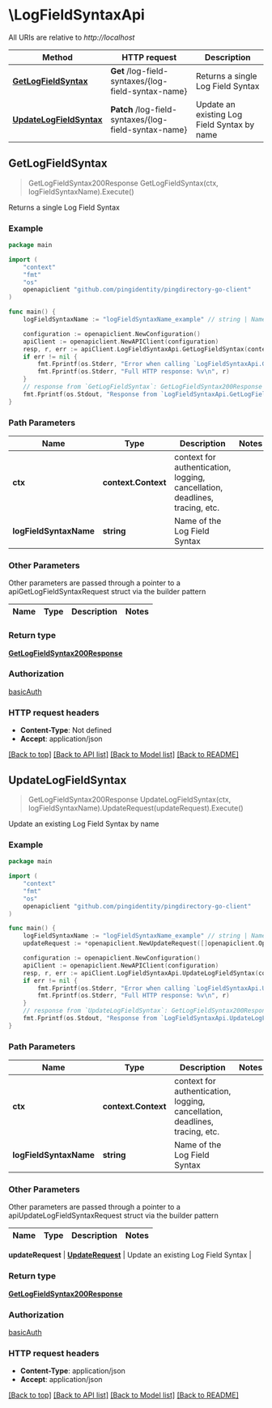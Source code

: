 # \LogFieldSyntaxApi

All URIs are relative to *http://localhost*

Method | HTTP request | Description
------------- | ------------- | -------------
[**GetLogFieldSyntax**](LogFieldSyntaxApi.md#GetLogFieldSyntax) | **Get** /log-field-syntaxes/{log-field-syntax-name} | Returns a single Log Field Syntax
[**UpdateLogFieldSyntax**](LogFieldSyntaxApi.md#UpdateLogFieldSyntax) | **Patch** /log-field-syntaxes/{log-field-syntax-name} | Update an existing Log Field Syntax by name



## GetLogFieldSyntax

> GetLogFieldSyntax200Response GetLogFieldSyntax(ctx, logFieldSyntaxName).Execute()

Returns a single Log Field Syntax

### Example

```go
package main

import (
    "context"
    "fmt"
    "os"
    openapiclient "github.com/pingidentity/pingdirectory-go-client"
)

func main() {
    logFieldSyntaxName := "logFieldSyntaxName_example" // string | Name of the Log Field Syntax

    configuration := openapiclient.NewConfiguration()
    apiClient := openapiclient.NewAPIClient(configuration)
    resp, r, err := apiClient.LogFieldSyntaxApi.GetLogFieldSyntax(context.Background(), logFieldSyntaxName).Execute()
    if err != nil {
        fmt.Fprintf(os.Stderr, "Error when calling `LogFieldSyntaxApi.GetLogFieldSyntax``: %v\n", err)
        fmt.Fprintf(os.Stderr, "Full HTTP response: %v\n", r)
    }
    // response from `GetLogFieldSyntax`: GetLogFieldSyntax200Response
    fmt.Fprintf(os.Stdout, "Response from `LogFieldSyntaxApi.GetLogFieldSyntax`: %v\n", resp)
}
```

### Path Parameters


Name | Type | Description  | Notes
------------- | ------------- | ------------- | -------------
**ctx** | **context.Context** | context for authentication, logging, cancellation, deadlines, tracing, etc.
**logFieldSyntaxName** | **string** | Name of the Log Field Syntax | 

### Other Parameters

Other parameters are passed through a pointer to a apiGetLogFieldSyntaxRequest struct via the builder pattern


Name | Type | Description  | Notes
------------- | ------------- | ------------- | -------------


### Return type

[**GetLogFieldSyntax200Response**](GetLogFieldSyntax200Response.md)

### Authorization

[basicAuth](../README.md#basicAuth)

### HTTP request headers

- **Content-Type**: Not defined
- **Accept**: application/json

[[Back to top]](#) [[Back to API list]](../README.md#documentation-for-api-endpoints)
[[Back to Model list]](../README.md#documentation-for-models)
[[Back to README]](../README.md)


## UpdateLogFieldSyntax

> GetLogFieldSyntax200Response UpdateLogFieldSyntax(ctx, logFieldSyntaxName).UpdateRequest(updateRequest).Execute()

Update an existing Log Field Syntax by name

### Example

```go
package main

import (
    "context"
    "fmt"
    "os"
    openapiclient "github.com/pingidentity/pingdirectory-go-client"
)

func main() {
    logFieldSyntaxName := "logFieldSyntaxName_example" // string | Name of the Log Field Syntax
    updateRequest := *openapiclient.NewUpdateRequest([]openapiclient.Operation{*openapiclient.NewOperation(openapiclient.EnumOperation("add"), "Path_example")}) // UpdateRequest | Update an existing Log Field Syntax

    configuration := openapiclient.NewConfiguration()
    apiClient := openapiclient.NewAPIClient(configuration)
    resp, r, err := apiClient.LogFieldSyntaxApi.UpdateLogFieldSyntax(context.Background(), logFieldSyntaxName).UpdateRequest(updateRequest).Execute()
    if err != nil {
        fmt.Fprintf(os.Stderr, "Error when calling `LogFieldSyntaxApi.UpdateLogFieldSyntax``: %v\n", err)
        fmt.Fprintf(os.Stderr, "Full HTTP response: %v\n", r)
    }
    // response from `UpdateLogFieldSyntax`: GetLogFieldSyntax200Response
    fmt.Fprintf(os.Stdout, "Response from `LogFieldSyntaxApi.UpdateLogFieldSyntax`: %v\n", resp)
}
```

### Path Parameters


Name | Type | Description  | Notes
------------- | ------------- | ------------- | -------------
**ctx** | **context.Context** | context for authentication, logging, cancellation, deadlines, tracing, etc.
**logFieldSyntaxName** | **string** | Name of the Log Field Syntax | 

### Other Parameters

Other parameters are passed through a pointer to a apiUpdateLogFieldSyntaxRequest struct via the builder pattern


Name | Type | Description  | Notes
------------- | ------------- | ------------- | -------------

 **updateRequest** | [**UpdateRequest**](UpdateRequest.md) | Update an existing Log Field Syntax | 

### Return type

[**GetLogFieldSyntax200Response**](GetLogFieldSyntax200Response.md)

### Authorization

[basicAuth](../README.md#basicAuth)

### HTTP request headers

- **Content-Type**: application/json
- **Accept**: application/json

[[Back to top]](#) [[Back to API list]](../README.md#documentation-for-api-endpoints)
[[Back to Model list]](../README.md#documentation-for-models)
[[Back to README]](../README.md)

